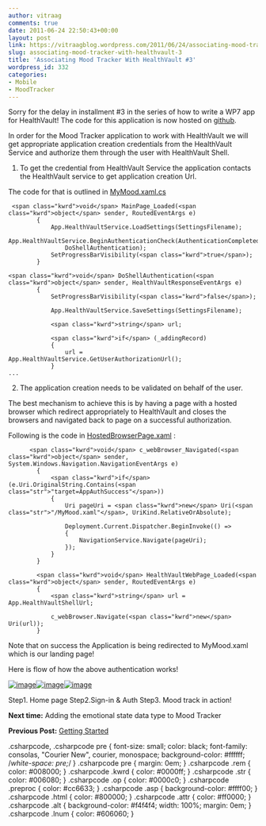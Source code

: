 ```yaml
---
author: vitraag
comments: true
date: 2011-06-24 22:50:43+00:00
layout: post
link: https://vitraagblog.wordpress.com/2011/06/24/associating-mood-tracker-with-healthvault-3/
slug: associating-mood-tracker-with-healthvault-3
title: 'Associating Mood Tracker With HealthVault #3'
wordpress_id: 332
categories:
- Mobile
- MoodTracker
---
```


Sorry for the delay in installment #3 in the series of how to write a WP7 app for HealthVault! The code for this application is now hosted on [github](https://github.com/vaibhavb/moodtracker).

 

In order for the Mood Tracker application to work with HealthVault we will get appropriate application creation credentials from the HealthVault Service and authorize them through the user with HealthVault Shell. 

 

1. To get the credential from HealthVault Service the application contacts the HealthVault service to get application creation Url.

 

The code for that is outlined in [MyMood.xaml.cs](https://github.com/vaibhavb/moodtracker/blob/master/MoodTracker/MyMood.xaml.cs)

 

  
    
     <span class="kwrd">void</span> MainPage_Loaded(<span class="kwrd">object</span> sender, RoutedEventArgs e)
            {
                App.HealthVaultService.LoadSettings(SettingsFilename);
                App.HealthVaultService.BeginAuthenticationCheck(AuthenticationCompleted, 
                    DoShellAuthentication);
                SetProgressBarVisibility(<span class="kwrd">true</span>);
            }
    
    <span class="kwrd">void</span> DoShellAuthentication(<span class="kwrd">object</span> sender, HealthVaultResponseEventArgs e)
            {
                SetProgressBarVisibility(<span class="kwrd">false</span>);
    
                App.HealthVaultService.SaveSettings(SettingsFilename);
    
                <span class="kwrd">string</span> url;
    
                <span class="kwrd">if</span> (_addingRecord)
                {
                    url = App.HealthVaultService.GetUserAuthorizationUrl();
                }
    ...








2. The application creation needs to be validated on behalf of the user.
    


    
The best mechanism to achieve this is by having a page with a hosted browser which redirect appropriately to HealthVault and closes the browsers and navigated back to page on a successful authorization.





Following is the code in [HostedBrowserPage.xaml](https://github.com/vaibhavb/moodtracker/blob/master/MoodTracker/HostedBrowser.xaml.cs) :




    
          <span class="kwrd">void</span> c_webBrowser_Navigated(<span class="kwrd">object</span> sender, System.Windows.Navigation.NavigationEventArgs e)
            {
                <span class="kwrd">if</span> (e.Uri.OriginalString.Contains(<span class="str">"target=AppAuthSuccess"</span>))
                {
                    Uri pageUri = <span class="kwrd">new</span> Uri(<span class="str">"/MyMood.xaml"</span>, UriKind.RelativeOrAbsolute);
    
                    Deployment.Current.Dispatcher.BeginInvoke(() =>
                    {
                        NavigationService.Navigate(pageUri);
                    });
                }
            }
    
            <span class="kwrd">void</span> HealthVaultWebPage_Loaded(<span class="kwrd">object</span> sender, RoutedEventArgs e)
            {
                <span class="kwrd">string</span> url = App.HealthVaultShellUrl;
    
                c_webBrowser.Navigate(<span class="kwrd">new</span> Uri(url));
            }





Note that on success the Application is being redirected to MyMood.xaml which is our landing page!





Here is flow of how the above authentication works!





[![image]({{site.images}}/2011/06/image_thumb.png)]({{site.images}}/2011/06/image.png)[![image]({{site.images}}/2011/06/image_thumb1.png)]({{site.images}}/2011/06/image1.png)[![image]({{site.images}}/2011/06/image_thumb2.png)]({{site.images}}/2011/06/image2.png)

    
Step1. Home page Step2.Sign-in & Auth Step3. Mood track in action!





**Next time:** Adding the emotional state data type to Mood Tracker

    
**Previous Post:** [Getting Started](http://healthblog.vitraag.com/2011/05/getting-started-with-mood-tracker-2/)






.csharpcode, .csharpcode pre
{
	font-size: small;
	color: black;
	font-family: consolas, "Courier New", courier, monospace;
	background-color: #ffffff;
	/*white-space: pre;*/
}
.csharpcode pre { margin: 0em; }
.csharpcode .rem { color: #008000; }
.csharpcode .kwrd { color: #0000ff; }
.csharpcode .str { color: #006080; }
.csharpcode .op { color: #0000c0; }
.csharpcode .preproc { color: #cc6633; }
.csharpcode .asp { background-color: #ffff00; }
.csharpcode .html { color: #800000; }
.csharpcode .attr { color: #ff0000; }
.csharpcode .alt 
{
	background-color: #f4f4f4;
	width: 100%;
	margin: 0em;
}
.csharpcode .lnum { color: #606060; }
